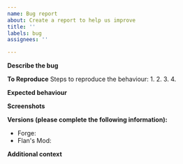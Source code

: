 ```yaml
---
name: Bug report
about: Create a report to help us improve
title: ''
labels: bug
assignees: ''

---
```


**Describe the bug**
<!-- A clear and concise description of what the bug is. -->

**To Reproduce**
Steps to reproduce the behaviour:
1. 
2. 
3. 
4. 

**Expected behaviour**
<!-- A clear and concise description of what you expected to happen. -->

**Screenshots**
<!-- If applicable, add screenshots to help explain your problem. -->

**Versions (please complete the following information):**
 - Forge: 
 - Flan's Mod: 

**Additional context**
<!-- Add any other context about the problem here.
Add a link to a [gist](https://gist.github.com/) of any errors. -->
